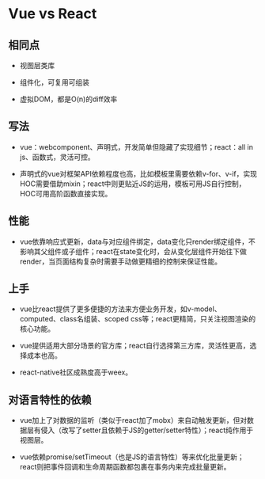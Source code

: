 
# Vue vs React

## 相同点

- 视图层类库

- 组件化，可复用可组装

- 虚拟DOM，都是O(n)的diff效率


## 写法

- vue：webcomponent、声明式，开发简单但隐藏了实现细节；react：all in js、函数式，灵活可控。

- 声明式的vue对框架API依赖程度也高，比如模板里需要依赖v-for、v-if，实现HOC需要借助mixin；react中则更贴近JS的运用，模板可用JS自行控制，HOC可用高阶函数直接实现。

## 性能

- vue依靠响应式更新，data与对应组件绑定，data变化只render绑定组件，不影响其父组件或子组件；react在state变化时，会从变化层组件开始往下做render，当页面结构复杂时需要手动做更精细的控制来保证性能。

## 上手

- vue比react提供了更多便捷的方法来方便业务开发，如v-model、computed、class名组装、scoped css等；react更精简，只关注视图渲染的核心功能。

- vue提供适用大部分场景的官方库；react自行选择第三方库，灵活性更高，选择成本也高。

- react-native社区成熟度高于weex。

## 对语言特性的依赖

- vue加上了对数据的监听（类似于react加了mobx）来自动触发更新，但对数据层有侵入（改写了setter且依赖于JS的getter/setter特性）；react纯作用于视图层。

- vue依赖promise/setTimeout（也是JS的语言特性）等来优化批量更新；react则把事件回调和生命周期函数都包裹在事务内来完成批量更新。



